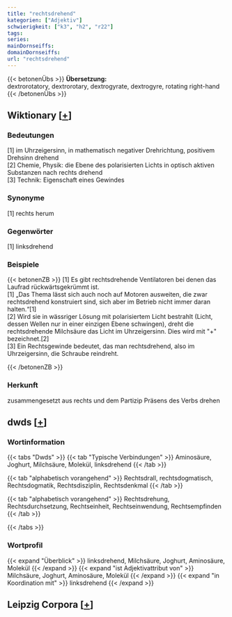 ```yaml
---
title: "rechtsdrehend"
kategorien: ["Adjektiv"]
schwierigkeit: ["k3", "h2", "r22"]
tags:
series:
mainDornseiffs:
domainDornseiffs:
url: "rechtsdrehend"
---
```


{{< betonenÜbs >}}
**Übersetzung:**  
dextrorotatory, dextrorotary, dextrogyrate, dextrogyre, rotating right-hand  
{{< /betonenÜbs >}}

## Wiktionary [[+](https://de.wiktionary.org/wiki/rechtsdrehend)]

### Bedeutungen
[1] im Uhrzeigersinn, in mathematisch negativer Drehrichtung, positivem Drehsinn drehend  
[2] Chemie, Physik: die Ebene des polarisierten Lichts in optisch aktiven Substanzen nach rechts drehend  
[3] Technik: Eigenschaft eines Gewindes  

### Synonyme
[1] rechts herum  

### Gegenwörter
[1] linksdrehend  

### Beispiele
{{< betonenZB >}}
[1] Es gibt rechtsdrehende Ventilatoren bei denen das Laufrad rückwärtsgekrümmt ist.  
[1] „Das Thema lässt sich auch noch auf Motoren ausweiten, die zwar rechtsdrehend konstruiert sind, sich aber im Betrieb nicht immer daran halten.“[1]  
[2] Wird sie in wässriger Lösung mit polarisiertem Licht bestrahlt (Licht, dessen Wellen nur in einer einzigen Ebene schwingen), dreht die rechtsdrehende Milchsäure das Licht im Uhrzeigersinn. Dies wird mit "+" bezeichnet.[2]  
[3] Ein Rechtsgewinde bedeutet, das man rechtsdrehend, also im Uhrzeigersinn, die Schraube reindreht.  

{{< /betonenZB >}}
### Herkunft
zusammengesetzt aus rechts und dem Partizip Präsens des Verbs drehen  



## dwds [[+](https://www.dwds.de/wb/rechtsdrehend)]

### Wortinformation
{{< tabs "Dwds" >}}
{{< tab "Typische Verbindungen" >}}
Aminosäure, Joghurt, Milchsäure, Molekül, linksdrehend
{{< /tab >}}

{{< tab "alphabetisch vorangehend" >}}
Rechtsdrall, rechtsdogmatisch, Rechtsdogmatik, Rechtsdisziplin, Rechtsdenkmal
{{< /tab >}}

{{< tab "alphabetisch vorangehend" >}}
Rechtsdrehung, Rechtsdurchsetzung, Rechtseinheit, Rechtseinwendung, Rechtsempfinden
{{< /tab >}}

{{< /tabs >}}

### Wortprofil
{{< expand "Überblick" >}} linksdrehend, Milchsäure, Joghurt, Aminosäure, Molekül {{< /expand >}}
{{< expand "ist Adjektivattribut von" >}} Milchsäure, Joghurt, Aminosäure, Molekül {{< /expand >}}
{{< expand "in Koordination mit" >}} linksdrehend {{< /expand >}}

## Leipzig Corpora [[+](https://corpora.uni-leipzig.de/en/res?word=rechtsdrehend&corpusId=deu_newscrawl-public_2018)]

